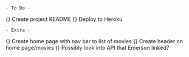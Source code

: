     - To Do - 
{} Create project README
{} Deploy to Heroku

    - Extra - 
{} Create home page with nav bar to list of movies
{} Create header on home page/movies 
{} Possibly look into API that Emerson linked?